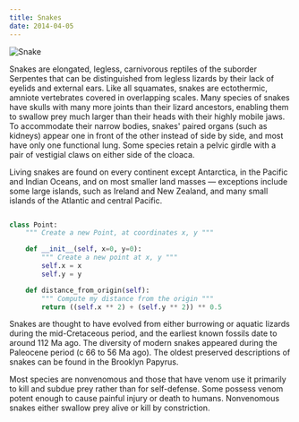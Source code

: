 ```yaml
---
title: Snakes
date: 2014-04-05
---
```


![Snake](http://images.nationalgeographic.com/wpf/media-live/photos/000/641/overrides/2013-year-of-the-snake-list_64139_600x450.jpg)

Snakes are elongated, legless, carnivorous reptiles of the suborder Serpentes
that can be distinguished from legless lizards by their lack of eyelids and
external ears. Like all squamates, snakes are ectothermic, amniote vertebrates
covered in overlapping scales. Many species of snakes have skulls with many more
joints than their lizard ancestors, enabling them to swallow prey much larger
than their heads with their highly mobile jaws. To accommodate their narrow
bodies, snakes' paired organs (such as kidneys) appear one in front of the other
instead of side by side, and most have only one functional lung. Some species
retain a pelvic girdle with a pair of vestigial claws on either side of the
cloaca.

Living snakes are found on every continent except Antarctica, in the Pacific and
Indian Oceans, and on most smaller land masses — exceptions include some large
islands, such as Ireland and New Zealand, and many small islands of the Atlantic
and central Pacific.

```python

class Point:
    """ Create a new Point, at coordinates x, y """

    def __init__(self, x=0, y=0):
        """ Create a new point at x, y """
        self.x = x
        self.y = y

    def distance_from_origin(self):
        """ Compute my distance from the origin """
        return ((self.x ** 2) + (self.y ** 2)) ** 0.5

```


Snakes are thought to have evolved from either burrowing
or aquatic lizards during the mid-Cretaceous period, and the earliest known
fossils date to around 112 Ma ago. The diversity of modern snakes appeared
during the Paleocene period (c 66 to 56 Ma ago). The oldest preserved
descriptions of snakes can be found in the Brooklyn Papyrus.

Most species are nonvenomous and those that have venom use it primarily to kill
and subdue prey rather than for self-defense. Some possess venom potent enough
to cause painful injury or death to humans. Nonvenomous snakes either swallow
prey alive or kill by constriction.



